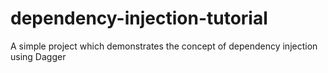 # dependency-injection-tutorial
A simple project which demonstrates the concept of dependency injection using Dagger
